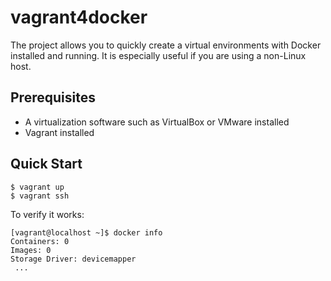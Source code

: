 # vagrant4docker

The project allows you to quickly create a virtual environments with Docker installed and running. It is especially useful if you are using a non-Linux host. 

## Prerequisites
* A virtualization software such as VirtualBox or VMware installed
* Vagrant installed


## Quick Start
```
$ vagrant up
$ vagrant ssh
```
To verify it works:
```
[vagrant@localhost ~]$ docker info
Containers: 0
Images: 0
Storage Driver: devicemapper
 ...
```
